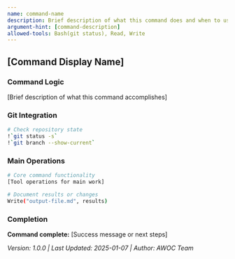 ```yaml
---
name: command-name
description: Brief description of what this command does and when to use it
argument-hint: [command-description]
allowed-tools: Bash(git status), Read, Write
---
```


## [Command Display Name]

### Command Logic
[Brief description of what this command accomplishes]

### Git Integration
```bash
# Check repository state
!`git status -s`
!`git branch --show-current`
```

### Main Operations
```bash
# Core command functionality
[Tool operations for main work]

# Document results or changes
Write("output-file.md", results)
```

### Completion
**Command complete:** [Success message or next steps]

*Version: 1.0.0 | Last Updated: 2025-01-07 | Author: AWOC Team*